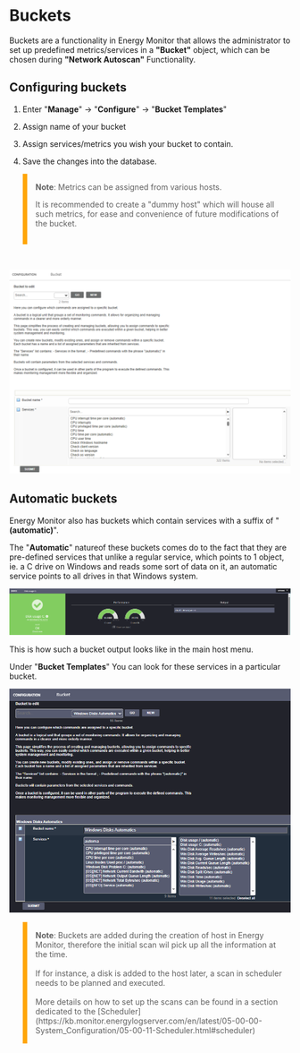 # Buckets

Buckets are a functionality in Energy Monitor that allows the administrator to set up predefined metrics/services in a **"Bucket"** object, which can be chosen during **"Network Autoscan"** Functionality.

## Configuring buckets

1. Enter "**Manage**" -> "**Configure**" -> "**Bucket Templates**"

2. Assign name of your bucket

3. Assign services/metrics you wish your bucket to contain. 

4. Save the changes into the database.

<blockquote style="border-left: 8px solid orange; padding: 15px;"> <b>Note</b>: 
Metrics can be assigned from various hosts. 

It is recommended to create a "dummy host" which will house all such metrics, for ease and convenience of future modifications of the bucket. 
</blockquote>
<br>

![Buckets](/media/05_00_12_01_Buckets.png)


## Automatic buckets

Energy Monitor also has buckets which contain services with a suffix of "**(automatic)**".

The "**Automatic**" natureof these buckets comes do to the fact that they are pre-defined services that unlike a regular service, which points to 1 object, ie. a C drive on Windows and reads some sort of data on it, an automatic service points to all drives in that Windows system. 

![Buckets](/media/05_00_12_02_Buckets.png)

This is how such a bucket output looks like in the main host menu.

Under "**Bucket Templates**" You can look for these services in a particular bucket.

![Buckets](/media/05_00_12_03_Buckets.png)



<blockquote style="border-left: 8px solid orange; padding: 15px;"> <b>Note</b>: 
Buckets are added during the creation of host in Energy Monitor, therefore the initial scan wil pick up all the information at the time.
<br></br>
If for instance, a disk is added to the host later, a scan in scheduler needs to be planned and executed.
<br></br>
More details on how to set up the scans can be found in a section dedicated to the [Scheduler](https://kb.monitor.energylogserver.com/en/latest/05-00-00-System_Configuration/05-00-11-Scheduler.html#scheduler)
</blockquote>

